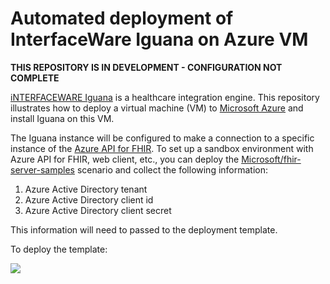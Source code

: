 # Automated deployment of InterfaceWare Iguana on Azure VM

**THIS REPOSITORY IS IN DEVELOPMENT - CONFIGURATION NOT COMPLETE**

[iNTERFACEWARE Iguana](https://www.interfaceware.com/iguana.html) is a healthcare integration engine. This repository illustrates how to deploy a virtual machine (VM) to [Microsoft Azure](https://azure.microsoft.com) and install Iguana on this VM.

The Iguana instance will be configured to make a connection to a specific instance of the [Azure API for FHIR](https://azure.microsoft.com/en-us/services/azure-api-for-fhir/). To set up a sandbox environment with Azure API for FHIR, web client, etc., you can deploy the [Microsoft/fhir-server-samples](https://github.com/Microsoft/fhir-server-samples) scenario and collect the following information:

1. Azure Active Directory tenant
1. Azure Active Directory client id
1. Azure Active Directory client secret

This information will need to passed to the deployment template.

To deploy the template:

<a href="https://transmogrify.azurewebsites.net/azuredeploy.json" target="_blank">
    <img src="http://azuredeploy.net/deploybutton.png"/>
</a>
